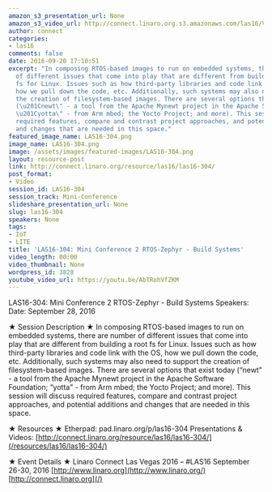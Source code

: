 ```yaml
---
amazon_s3_presentation_url: None
amazon_s3_video_url: http://connect.linaro.org.s3.amazonaws.com/las16/Videos/Wednesday/LAS16-304%20Mini%20Conference%202%20Cortex-M%20Software%20-%20Build%20Systems.mp4
author: connect
categories:
- las16
comments: false
date: 2016-09-20 17:10:51
excerpt: "In composing RTOS-based images to run on embedded systems, there are number
  of different issues that come into play that are different from building a root
  fs for Linux. Issues such as how third-party libraries and code link with the OS,
  how we pull down the code, etc. Additionally, such systems may also need to support
  the creation of filesystem-based images. There are several options that exist today
  (\u201Cnewt\" - a tool from the Apache Mynewt project in the Apache Software Foundation;
  \u201Cyotta\" - from Arm mbed; the Yocto Project; and more). This session will discuss
  required features, compare and contrast project approaches, and potential additions
  and changes that are needed in this space."
featured_image_name: LAS16-304.png
image_name: LAS16-304.png
image: /assets/images/featured-images/LAS16-304.png
layout: resource-post
link: http://connect.linaro.org/resource/las16/las16-304/
post_format:
- Video
session_id: LAS16-304
session_track: Mini-Conference
slideshare_presentation_url: None
slug: las16-304
speakers: None
tags:
- IoT
- LITE
title: 'LAS16-304: Mini Conference 2 RTOS-Zephyr - Build Systems'
video_length: 00:00
video_thumbnail: None
wordpress_id: 3828
youtube_video_url: https://youtu.be/AbTRohVfZKM
---
```


LAS16-304: Mini Conference 2 RTOS-Zephyr - Build Systems
Speakers:
Date: September 28, 2016

★ Session Description ★
In composing RTOS-based images to run on embedded systems, there are number of different issues that come into play that are different from building a root fs for Linux. Issues such as how third-party libraries and code link with the OS, how we pull down the code, etc. Additionally, such systems may also need to support the creation of filesystem-based images. There are several options that exist today (“newt" - a tool from the Apache Mynewt project in the Apache Software Foundation; “yotta" - from Arm mbed; the Yocto Project; and more). This session will discuss required features, compare and contrast project approaches, and potential additions and changes that are needed in this space.

★ Resources ★
Etherpad: pad.linaro.org/p/las16-304
Presentations & Videos: [http://connect.linaro.org/resource/las16/las16-304/](/resources/las16/las16-304/)

★ Event Details ★
Linaro Connect Las Vegas 2016 – #LAS16
September 26-30, 2016
[http://www.linaro.org](http://www.linaro.org/)
[http://connect.linaro.org](/)
